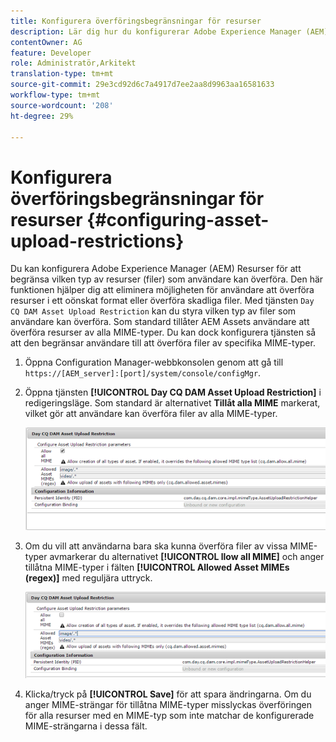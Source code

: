 ```yaml
---
title: Konfigurera överföringsbegränsningar för resurser
description: Lär dig hur du konfigurerar Adobe Experience Manager (AEM) Resurser för att begränsa vilken typ av resurser (filer) som användare kan överföra.
contentOwner: AG
feature: Developer
role: Administratör,Arkitekt
translation-type: tm+mt
source-git-commit: 29e3cd92d6c7a4917d7ee2aa8d9963aa16581633
workflow-type: tm+mt
source-wordcount: '208'
ht-degree: 29%

---
```



# Konfigurera överföringsbegränsningar för resurser {#configuring-asset-upload-restrictions}

Du kan konfigurera Adobe Experience Manager (AEM) Resurser för att begränsa vilken typ av resurser (filer) som användare kan överföra. Den här funktionen hjälper dig att eliminera möjligheten för användare att överföra resurser i ett oönskat format eller överföra skadliga filer. Med tjänsten `Day CQ DAM Asset Upload Restriction` kan du styra vilken typ av filer som användare kan överföra. Som standard tillåter AEM Assets användare att överföra resurser av alla MIME-typer. Du kan dock konfigurera tjänsten så att den begränsar användare till att överföra filer av specifika MIME-typer.

1. Öppna Configuration Manager-webbkonsolen genom att gå till `https://[AEM_server]:[port]/system/console/configMgr`.
1. Öppna tjänsten **[!UICONTROL Day CQ DAM Asset Upload Restriction]** i redigeringsläge. Som standard är alternativet **Tillåt alla MIME** markerat, vilket gör att användare kan överföra filer av alla MIME-typer.

   ![chlimage_1-378](assets/chlimage_1-378.png)

1. Om du vill att användarna bara ska kunna överföra filer av vissa MIME-typer avmarkerar du alternativet **[!UICONTROL llow all MIME]** och anger tillåtna MIME-typer i fälten **[!UICONTROL Allowed Asset MIMEs (regex)]** med reguljära uttryck.

   ![chlimage_1-379](assets/chlimage_1-379.png)

1. Klicka/tryck på **[!UICONTROL Save]** för att spara ändringarna. Om du anger MIME-strängar för tillåtna MIME-typer misslyckas överföringen för alla resurser med en MIME-typ som inte matchar de konfigurerade MIME-strängarna i dessa fält.
